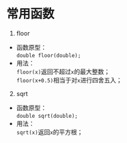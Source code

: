 # 常用函数

1. floor  
* 函数原型：  
``double floor(double);``  
* 用法：  
``floor(x)``返回不超过``x``的最大整数；  
``floor(x+0.5)``相当于对``x``进行四舍五入；

2. sqrt  
* 函数原型：  
``double sqrt(double);``  
* 用法：  
``sqrt(x)``返回`x`的平方根；
